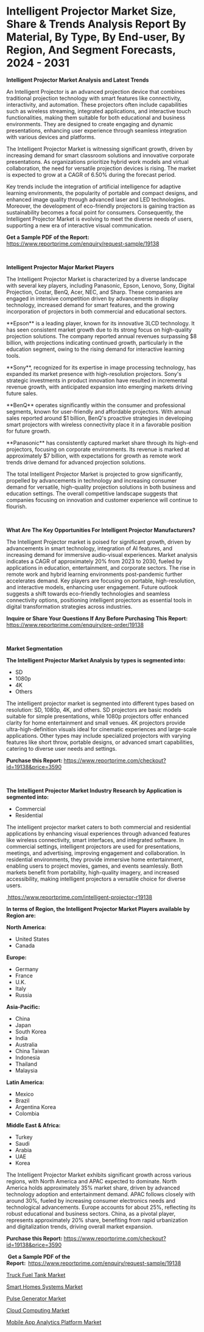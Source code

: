 <p><h1>Intelligent Projector Market Size, Share & Trends Analysis Report By Material, By Type, By End-user, By Region, And Segment Forecasts, 2024 - 2031</h1></p><p><strong>Intelligent Projector Market Analysis and Latest Trends</strong></p>
<p><p>An Intelligent Projector is an advanced projection device that combines traditional projection technology with smart features like connectivity, interactivity, and automation. These projectors often include capabilities such as wireless streaming, integrated applications, and interactive touch functionalities, making them suitable for both educational and business environments. They are designed to create engaging and dynamic presentations, enhancing user experience through seamless integration with various devices and platforms.</p><p>The Intelligent Projector Market is witnessing significant growth, driven by increasing demand for smart classroom solutions and innovative corporate presentations. As organizations prioritize hybrid work models and virtual collaboration, the need for versatile projection devices is rising. The market is expected to grow at a CAGR of 6.50% during the forecast period. </p><p>Key trends include the integration of artificial intelligence for adaptive learning environments, the popularity of portable and compact designs, and enhanced image quality through advanced laser and LED technologies. Moreover, the development of eco-friendly projectors is gaining traction as sustainability becomes a focal point for consumers. Consequently, the Intelligent Projector Market is evolving to meet the diverse needs of users, supporting a new era of interactive visual communication.</p></p>
<p><strong>Get a Sample PDF of the Report:&nbsp;</strong> <a href="https://www.reportprime.com/enquiry/request-sample/19138?utm_campaign=75&utm_medium=2&utm_source=Github&utm_content=ia&utm_term=22112024&utm_id=intelligent-projector">https://www.reportprime.com/enquiry/request-sample/19138</a></p>
<p>&nbsp;</p>
<p><strong>Intelligent Projector Major Market Players</strong></p>
<p><p>The Intelligent Projector Market is characterized by a diverse landscape with several key players, including Panasonic, Epson, Lenovo, Sony, Digital Projection, Costar, BenQ, Acer, NEC, and Sharp. These companies are engaged in intensive competition driven by advancements in display technology, increased demand for smart features, and the growing incorporation of projectors in both commercial and educational sectors.</p><p>**Epson** is a leading player, known for its innovative 3LCD technology. It has seen consistent market growth due to its strong focus on high-quality projection solutions. The company reported annual revenues surpassing $8 billion, with projections indicating continued growth, particularly in the education segment, owing to the rising demand for interactive learning tools.</p><p>**Sony**, recognized for its expertise in image processing technology, has expanded its market presence with high-resolution projectors. Sony's strategic investments in product innovation have resulted in incremental revenue growth, with anticipated expansion into emerging markets driving future sales.</p><p>**BenQ** operates significantly within the consumer and professional segments, known for user-friendly and affordable projectors. With annual sales reported around $1 billion, BenQ's proactive strategies in developing smart projectors with wireless connectivity place it in a favorable position for future growth.</p><p>**Panasonic** has consistently captured market share through its high-end projectors, focusing on corporate environments. Its revenue is marked at approximately $7 billion, with expectations for growth as remote work trends drive demand for advanced projection solutions.</p><p>The total Intelligent Projector Market is projected to grow significantly, propelled by advancements in technology and increasing consumer demand for versatile, high-quality projection solutions in both business and education settings. The overall competitive landscape suggests that companies focusing on innovation and customer experience will continue to flourish.</p></p>
<p>&nbsp;</p>
<p><strong>What Are The Key Opportunities For Intelligent Projector Manufacturers?</strong></p>
<p><p>The Intelligent Projector market is poised for significant growth, driven by advancements in smart technology, integration of AI features, and increasing demand for immersive audio-visual experiences. Market analysis indicates a CAGR of approximately 20% from 2023 to 2030, fueled by applications in education, entertainment, and corporate sectors. The rise in remote work and hybrid learning environments post-pandemic further accelerates demand. Key players are focusing on portable, high-resolution, and interactive models, enhancing user engagement. Future outlook suggests a shift towards eco-friendly technologies and seamless connectivity options, positioning intelligent projectors as essential tools in digital transformation strategies across industries.</p></p>
<p><strong>Inquire or Share Your Questions If Any Before Purchasing This Report:</strong> <a href="https://www.reportprime.com/enquiry/pre-order/19138?utm_campaign=75&utm_medium=2&utm_source=Github&utm_content=ia&utm_term=22112024&utm_id=intelligent-projector">https://www.reportprime.com/enquiry/pre-order/19138</a></p>
<p>&nbsp;</p>
<p><strong>Market Segmentation</strong></p>
<p><strong>The Intelligent Projector Market Analysis by types is segmented into:</strong></p>
<p><ul><li>SD</li><li>1080p</li><li>4K</li><li>Others</li></ul></p>
<p><p>The intelligent projector market is segmented into different types based on resolution: SD, 1080p, 4K, and others. SD projectors are basic models suitable for simple presentations, while 1080p projectors offer enhanced clarity for home entertainment and small venues. 4K projectors provide ultra-high-definition visuals ideal for cinematic experiences and large-scale applications. Other types may include specialized projectors with varying features like short throw, portable designs, or advanced smart capabilities, catering to diverse user needs and settings.</p></p>
<p><strong>Purchase this Report:&nbsp;</strong><a href="https://www.reportprime.com/checkout?id=19138&price=3590&utm_campaign=75&utm_medium=2&utm_source=Github&utm_content=ia&utm_term=22112024&utm_id=intelligent-projector">https://www.reportprime.com/checkout?id=19138&price=3590</a></p>
<p>&nbsp;</p>
<p><strong>The Intelligent Projector Market Industry Research by Application is segmented into:</strong></p>
<p><ul><li>Commercial</li><li>Residential</li></ul></p>
<p><p>The intelligent projector market caters to both commercial and residential applications by enhancing visual experiences through advanced features like wireless connectivity, smart interfaces, and integrated software. In commercial settings, intelligent projectors are used for presentations, meetings, and advertising, improving engagement and collaboration. In residential environments, they provide immersive home entertainment, enabling users to project movies, games, and events seamlessly. Both markets benefit from portability, high-quality imagery, and increased accessibility, making intelligent projectors a versatile choice for diverse users.</p></p>
<p><a href="https://www.reportprime.com/intelligent-projector-r19138?utm_campaign=75&utm_medium=2&utm_source=Github&utm_content=ia&utm_term=22112024&utm_id=intelligent-projector">&nbsp;https://www.reportprime.com/intelligent-projector-r19138</a></p>
<p><strong>In terms of Region, the Intelligent Projector Market Players available by Region are:</strong></p>
<p>
    <p> <strong> North America: </strong>
        <ul>
            <li>United States</li>
            <li>Canada</li>
        </ul>
        </p> 
    <p> <strong> Europe: </strong>
        <ul>
            <li>Germany</li>
            <li>France</li>
            <li>U.K.</li>
            <li>Italy</li>
            <li>Russia</li>
        </ul>
        </p> 
    <p> <strong> Asia-Pacific: </strong>
        <ul>
            <li>China</li>
            <li>Japan</li>
            <li>South Korea</li>
            <li>India</li>
            <li>Australia</li>
            <li>China Taiwan</li>
            <li>Indonesia</li>
            <li>Thailand</li>
            <li>Malaysia</li>
        </ul>
        </p> 
    <p> <strong> Latin America: </strong>
        <ul>
            <li>Mexico</li>
            <li>Brazil</li>
            <li>Argentina Korea</li>
            <li>Colombia</li>
        </ul>
        </p> 
    <p> <strong> Middle East & Africa: </strong>
        <ul>
            <li>Turkey</li>
            <li>Saudi</li>
            <li>Arabia</li>
            <li>UAE</li>
            <li>Korea</li>
        </ul>
    </p>
    </p>
<p><p>The Intelligent Projector Market exhibits significant growth across various regions, with North America and APAC expected to dominate. North America holds approximately 35% market share, driven by advanced technology adoption and entertainment demand. APAC follows closely with around 30%, fueled by increasing consumer electronics needs and technological advancements. Europe accounts for about 25%, reflecting its robust educational and business sectors. China, as a pivotal player, represents approximately 20% share, benefiting from rapid urbanization and digitalization trends, driving overall market expansion.</p></p>
<p><strong>Purchase this Report: </strong><a href="https://www.reportprime.com/checkout?id=19138&price=3590&utm_campaign=75&utm_medium=2&utm_source=Github&utm_content=ia&utm_term=22112024&utm_id=intelligent-projector">https://www.reportprime.com/checkout?id=19138&price=3590</a></p>
<p>&nbsp;<strong>Get a Sample PDF of the Report:&nbsp;&nbsp;</strong><a href="https://www.reportprime.com/enquiry/request-sample/19138?utm_campaign=75&utm_medium=2&utm_source=Github&utm_content=ia&utm_term=22112024&utm_id=intelligent-projector">https://www.reportprime.com/enquiry/request-sample/19138</a></p>
<p><strong></strong></p>
<p><p><a href="https://github.com/LilianFaulkner65/Market-Research-Report-List-1/blob/main/truck-fuel-tank-market.md?utm_campaign=75&utm_medium=2&utm_source=Github&utm_content=ia&utm_term=22112024&utm_id=intelligent-projector">Truck Fuel Tank Market</a></p><p><a href="https://issuu.com/reportprime-2/docs/smart-homes-systems-market-size-203_68125f633b2cd7?utm_campaign=75&utm_medium=2&utm_source=Github&utm_content=ia&utm_term=22112024&utm_id=intelligent-projector">Smart Homes Systems Market</a></p><p><a href="https://github.com/rileymgdorcas/Market-Research-Report-List-1/blob/main/pulse-generator-market.md?utm_campaign=75&utm_medium=2&utm_source=Github&utm_content=ia&utm_term=22112024&utm_id=intelligent-projector">Pulse Generator Market</a></p><p><a href="https://issuu.com/reportprime-2/docs/cloud-computing-market-size-2030.pp_ecaba93417e7b8?utm_campaign=75&utm_medium=2&utm_source=Github&utm_content=ia&utm_term=22112024&utm_id=intelligent-projector">Cloud Computing Market</a></p><p><a href="https://www.linkedin.com/pulse/examining-mobile-app-analytics-platformmarket-factorsinfluencing-ctyxe?utm_campaign=75&utm_medium=2&utm_source=Github&utm_content=ia&utm_term=22112024&utm_id=intelligent-projector">Mobile App Analytics Platform Market</a></p></p>